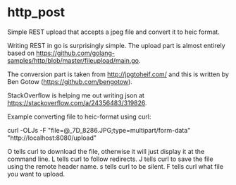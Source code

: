 # http_post
Simple REST upload that accepts a jpeg file and convert it to heic format.

Writing REST in go is surprisingly simple. The upload part is almost entirely based
on https://github.com/golang-samples/http/blob/master/fileupload/main.go.

The conversion part is taken from
http://jpgtoheif.com/ and this is written by Ben Gotow (https://github.com/bengotow).

StackOverflow is helping me out writing json at https://stackoverflow.com/a/24356483/319826.

Example converting file to heic-format using curl:

curl -OLJs -F "file=@_7D_8286.JPG;type=multipart/form-data" "http://localhost:8080/upload"

O tells curl to download the file, otherwise it will just display it at the command line.
L tells curl to follow redirects.
J tells curl to save the file using the remote header name.
s tells curl to be silent.
F tells curl what file you want to upload.

